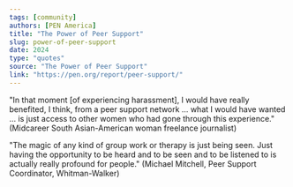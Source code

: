 ```yaml
---
tags: [community]
authors: [PEN America]
title: "The Power of Peer Support"
slug: power-of-peer-support
date: 2024
type: "quotes"
source: "The Power of Peer Support"
link: "https://pen.org/report/peer-support/"
---
```


"In that moment [of experiencing harassment], I would have really benefited, I think, from a peer support network … what I would have wanted … is just access to other women who had gone through this experience." (Midcareer South Asian-American woman freelance journalist)

"The magic of any kind of group work or therapy is just being seen. Just having the opportunity to be heard and to be seen and to be listened to is actually really profound for people." (Michael Mitchell, Peer Support Coordinator, Whitman-Walker)